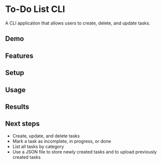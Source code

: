 # To-Do List CLI

A CLI application that allows users to create, delete, and update tasks.

## Demo

## Features

## Setup

## Usage

## Results

## Next steps
- Create, update, and delete tasks
- Mark a task as incomplete, in progress, or done
- List all tasks by category
- Use a JSON file to store newly created tasks and to upload previously created tasks